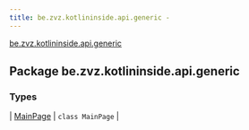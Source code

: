 ```yaml
---
title: be.zvz.kotlininside.api.generic - 
---
```


[be.zvz.kotlininside.api.generic](./index.html)

## Package be.zvz.kotlininside.api.generic

### Types

| [MainPage](-main-page/index.html) | `class MainPage` |

